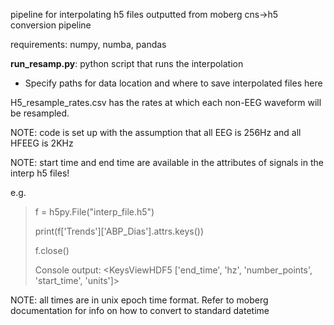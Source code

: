 pipeline for interpolating h5 files outputted from moberg cns->h5 conversion pipeline

requirements: numpy, numba, pandas 

**run_resamp.py**: python script that runs the interpolation

- Specify paths for data location and where to save interpolated files here

H5_resample_rates.csv has the rates at which each non-EEG waveform will be resampled. 

NOTE: code is set up with the assumption that all EEG is 256Hz and all HFEEG is 2KHz

NOTE: start time and end time are available in the attributes of signals in the interp h5 files! 

e.g.

> f = h5py.File("interp_file.h5")
> 
> print(f['Trends']['ABP_Dias'].attrs.keys())
> 
> f.close()
> 
> Console output: <KeysViewHDF5 ['end_time', 'hz', 'number_points', 'start_time', 'units']>

NOTE: all times are in unix epoch time format. Refer to moberg documentation for info on how to convert to standard datetime
